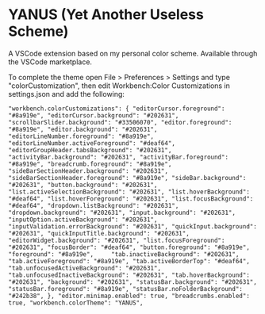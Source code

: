 # YANUS (Yet Another Useless Scheme)
A VSCode extension based on my personal color scheme. Available through the VSCode marketplace.

To complete the theme open File > Preferences > Settings and type "colorCustomization", then edit Workbench:Color Customizations in settings.json and add the following:

`"workbench.colorCustomizations": {
    "editorCursor.foreground": "#8a919e",
    "editorCursor.background": "#202631",
    "scrollbarSlider.background": "#33506070",
    "editor.foreground": "#8a919e",
    "editor.background": "#202631",
    "editorLineNumber.foreground": "#8a919e",
    "editorLineNumber.activeForeground": "#deaf64",
    "editorGroupHeader.tabsBackground": "#202631",
    "activityBar.background": "#202631",
    "activityBar.foreground": "#8a919e",
    "breadcrumb.foreground": "#8a919e",
    "sideBarSectionHeader.background": "#202631",
    "sideBarSectionHeader.foreground": "#8a919e",
    "sideBar.background": "#202631",
    "button.background": "#202631",
    "list.activeSelectionBackground": "#202631",
    "list.hoverBackground": "#deaf64",
    "list.hoverForeground": "#202631",
    "list.focusBackground": "#deaf64",
    "dropdown.listBackground": "#202631",
    "dropdown.background": "#202631",
    "input.background": "#202631",
    "inputOption.activeBackground": "#202631",
    "inputValidation.errorBackground": "#202631",
    "quickInput.background": "#202631",
    "quickInputTitle.background": "#202631",                        
    "editorWidget.background": "#202631",
    "list.focusForeground": "#202631",
    "focusBorder": "#deaf64",
    "button.foreground": "#8a919e",
    "foreground": "#8a919e",    
    "tab.inactiveBackground": "#202631",
    "tab.activeForeground": "#8a919e",
    "tab.activeBorderTop": "#deaf64",
    "tab.unfocusedActiveBackground": "#202631",
    "tab.unfocusedInactiveBackground": "#202631",
    "tab.hoverBackground": "#202631",
    "background": "#202631",
    "statusBar.background": "#202631",
    "statusBar.foreground": "#8a919e",
    "statusBar.noFolderBackground": "#242b38",
},
"editor.minimap.enabled": true,
"breadcrumbs.enabled": true,
"workbench.colorTheme": "YANUS",`
